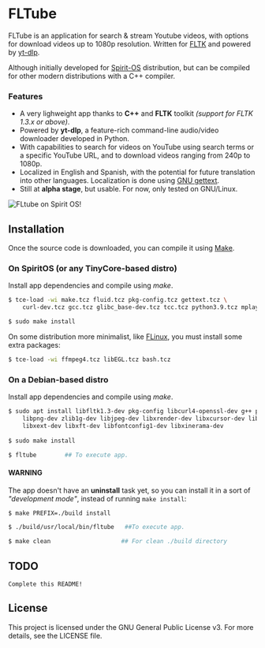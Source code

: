 # FLTube

FLTube is an application for search & stream Youtube videos, with options for download videos up to 1080p resolution. Written for [FLTK](https://www.fltk.org/) and powered by [yt-dlp](https://github.com/yt-dlp/yt-dlp).

Although initially developed for [Spirit-OS](https://spirit-os.sourceforge.io/) distribution, but can be compiled for other modern distributions with a C++ compiler.

### Features
- A very lighweight app thanks to **C++** and **FLTK** toolkit *(support for FLTK 1.3.x or above)*.
- Powered by **yt-dlp**, a feature-rich command-line audio/video downloader developed in Python.
- With capabilities to search for videos on YouTube using search terms or a specific YouTube URL, and to download videos ranging from 240p to 1080p.
- Localized in English and Spanish, with the potential for future translation into other languages. Localization is done using [GNU gettext](https://www.gnu.org/software/gettext/).
- Still at **alpha stage**, but usable. For now, only tested on GNU/Linux.

![FLtube on Spirit OS!](https://i.postimg.cc/zXyrVV4S/fltube-screenshot-1.png "Fltube")

## Installation

Once the source code is downloaded, you can compile it using [Make](https://www.gnu.org/software/make/).

### On SpiritOS (or any TinyCore-based distro)

Install app dependencies and compile using *make*.

```bash
$ tce-load -wi make.tcz fluid.tcz pkg-config.tcz gettext.tcz \ 
    curl-dev.tcz gcc.tcz glibc_base-dev.tcz tcc.tcz python3.9.tcz mplayer-cli.tcz 

$ sudo make install
```

On some distribution more minimalist, like [FLinux](https://flinux-distro.sourceforge.io/), you must install some extra packages: 
```bash
$ tce-load -wi ffmpeg4.tcz libEGL.tcz bash.tcz
``` 

### On a Debian-based distro

Install app dependencies and compile using *make*.
```bash
$ sudo apt install libfltk1.3-dev pkg-config libcurl4-openssl-dev g++ python3 \
    libpng-dev zlib1g-dev libjpeg-dev libxrender-dev libxcursor-dev libxfixes-dev \
    libxext-dev libxft-dev libfontconfig1-dev libxinerama-dev
    
$ sudo make install

$ fltube        ## To execute app.
```

#### WARNING

The app doesn't have an **uninstall** task yet, so you can install it in a sort of *"development mode"*, instead of running `make install`:

```bash
$ make PREFIX=./build install

$ ./build/usr/local/bin/fltube   ##To execute app.

$ make clean                    ## For clean ./build directory
```

## TODO
    
    Complete this README!

## License

This project is licensed under the GNU General Public License v3. For more details, see the LICENSE file.

